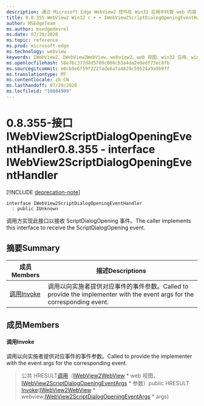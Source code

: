 ```yaml
---
description: 通过 Microsoft Edge WebView2 控件在 Win32 应用中托管 web 内容
title: 0.8.355-WebView2 Win32 c + + IWebView2ScriptDialogOpeningEventHandler
author: MSEdgeTeam
ms.author: msedgedevrel
ms.date: 07/20/2020
ms.topic: reference
ms.prod: microsoft-edge
ms.technology: webview
keywords: IWebView2、IWebView2WebView、webview2、web 视图、win32 应用、win32、edge
ms.openlocfilehash: 58e76c377d8d5709c006cb3a4da2e0edf73ec8fb
ms.sourcegitcommit: e0cb9e6f59f222fade6afa4829c59524a9a9b9ff
ms.translationtype: MT
ms.contentlocale: zh-CN
ms.lasthandoff: 07/20/2020
ms.locfileid: "10884909"
---
```

# <span data-ttu-id="47631-104">0.8.355-接口 IWebView2ScriptDialogOpeningEventHandler</span><span class="sxs-lookup"><span data-stu-id="47631-104">0.8.355 - interface IWebView2ScriptDialogOpeningEventHandler</span></span> 

[!INCLUDE [deprecation-note](../../includes/deprecation-note.md)]

```
interface IWebView2ScriptDialogOpeningEventHandler
  : public IUnknown
```

<span data-ttu-id="47631-105">调用方实现此接口以接收 ScriptDialogOpening 事件。</span><span class="sxs-lookup"><span data-stu-id="47631-105">The caller implements this interface to receive the ScriptDialogOpening event.</span></span>

## <span data-ttu-id="47631-106">摘要</span><span class="sxs-lookup"><span data-stu-id="47631-106">Summary</span></span>

 <span data-ttu-id="47631-107">成员</span><span class="sxs-lookup"><span data-stu-id="47631-107">Members</span></span>                        | <span data-ttu-id="47631-108">描述</span><span class="sxs-lookup"><span data-stu-id="47631-108">Descriptions</span></span>
--------------------------------|---------------------------------------------
[<span data-ttu-id="47631-109">调用</span><span class="sxs-lookup"><span data-stu-id="47631-109">Invoke</span></span>](#invoke) | <span data-ttu-id="47631-110">调用以向实施者提供对应事件的事件参数。</span><span class="sxs-lookup"><span data-stu-id="47631-110">Called to provide the implementer with the event args for the corresponding event.</span></span>

## <span data-ttu-id="47631-111">成员</span><span class="sxs-lookup"><span data-stu-id="47631-111">Members</span></span>

#### <span data-ttu-id="47631-112">调用</span><span class="sxs-lookup"><span data-stu-id="47631-112">Invoke</span></span> 

<span data-ttu-id="47631-113">调用以向实施者提供对应事件的事件参数。</span><span class="sxs-lookup"><span data-stu-id="47631-113">Called to provide the implementer with the event args for the corresponding event.</span></span>

> <span data-ttu-id="47631-114">公共 HRESULT[调用](#invoke)（[IWebView2WebView](IWebView2WebView.md) \* web 视图，[IWebView2ScriptDialogOpeningEventArgs](IWebView2ScriptDialogOpeningEventArgs.md) \* 参数）</span><span class="sxs-lookup"><span data-stu-id="47631-114">public HRESULT [Invoke](#invoke)([IWebView2WebView](IWebView2WebView.md) \* webview,[IWebView2ScriptDialogOpeningEventArgs](IWebView2ScriptDialogOpeningEventArgs.md) \* args)</span></span>

